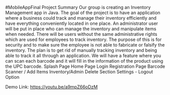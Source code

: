 #MobileAppFinal
Project Summary
Our group is creating an Inventory Management app in Java. The goal of the project is to have an application where a business could track and manage their inventory efficiently and have everything conveniently located in one place. An administrator user will be put in place who can manage the inventory and manipulate items when needed. There will be users without the same administrative rights which are used for employees to track inventory. The purpose of this is for security and to make sure the employee is not able to fabricate or falsify the inventory. The plan is to get rid of manually tracking inventory and being able to track it all through an application. We will have a feature where you can scan each barcode and it will fill in the information of the product using the UPC barcode.
Splash Page
Home Page
Login
Registration Page
Barcode Scanner / Add Items
Inventory/Admin 
Delete Section
Settings - Logout Option

Demo Link: https://youtu.be/a9mpZ66oDzM
